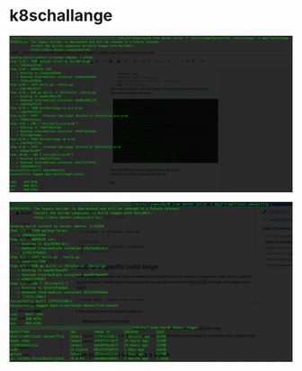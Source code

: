 # k8schallange

![Multistage](https://github.com/RvKmR-WaGh/k8schallange/blob/main/day3/multistage.png)

![Traditional](https://github.com/RvKmR-WaGh/k8schallange/blob/main/day3/trad.png)

